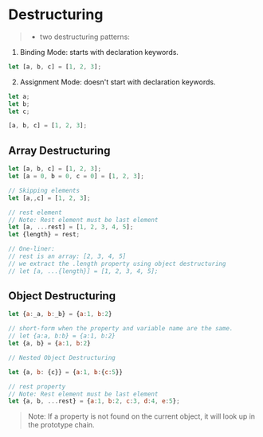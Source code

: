 # Destructuring

> - two destructuring patterns:
1. Binding Mode: starts with declaration keywords.

```js
let [a, b, c] = [1, 2, 3]; 

```

2. Assignment Mode: doesn't start with declaration keywords.

```js
let a;
let b;
let c;

[a, b, c] = [1, 2, 3];

```

## Array Destructuring

```js
let [a, b, c] = [1, 2, 3];
let [a = 0, b = 0, c = 0] = [1, 2, 3];

// Skipping elements
let [a,,c] = [1, 2, 3];

// rest element
// Note: Rest element must be last element
let [a, ...rest] = [1, 2, 3, 4, 5];
let {length} = rest;

// One-liner:
// rest is an array: [2, 3, 4, 5]
// we extract the .length property using object destructuring
// let [a, ...{length}] = [1, 2, 3, 4, 5];

```


## Object Destructuring

```js
let {a:_a, b:_b} = {a:1, b:2}

// short-form when the property and variable name are the same.
// let {a:a, b:b} = {a:1, b:2}
let {a, b} = {a:1, b:2}

// Nested Object Destructuring

let {a, b: {c}} = {a:1, b:{c:5}}

// rest property
// Note: Rest element must be last element
let {a, b, ...rest} = {a:1, b:2, c:3, d:4, e:5};
```


> Note: If a property is not found on the current object, it will look up in the prototype chain.
